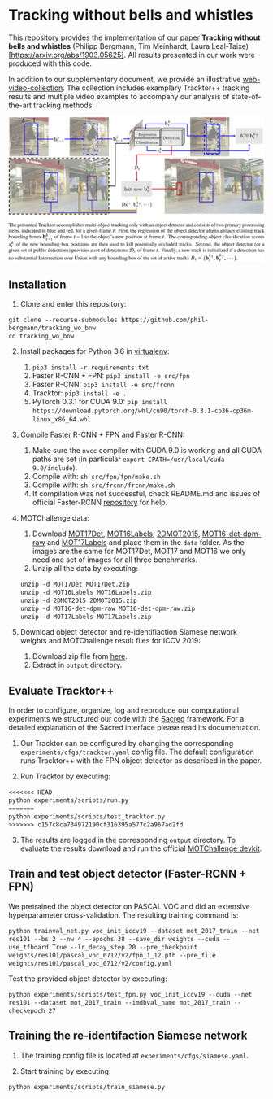 # Tracking without bells and whistles

This repository provides the implementation of our paper **Tracking without bells and whistles** (Philipp Bergmann, Tim Meinhardt, Laura Leal-Taixe) [https://arxiv.org/abs/1903.05625]. All results presented in our work were produced with this code.

In addition to our supplementary document, we provide an illustrative [web-video-collection](https://drive.google.com/open?id=1cl2jkY2s_Uq5CQYPZYA_dsY-DAbV4xS-). The collection includes examplary Tracktor++ tracking results and multiple video examples to accompany our analysis of state-of-the-art tracking methods.

![Visualization of Tracktor](data/method_vis_standalone.png)

## Installation

1. Clone and enter this repository:
  ```
  git clone --recurse-submodules https://github.com/phil-bergmann/tracking_wo_bnw
  cd tracking_wo_bnw
  ```

2. Install packages for Python 3.6 in [virtualenv](https://uoa-eresearch.github.io/eresearch-cookbook/recipe/2014/11/26/python-virtual-env/):
    1. `pip3 install -r requirements.txt`
    2. Faster R-CNN + FPN: `pip3 install -e src/fpn`
    3. Faster R-CNN: `pip3 install -e src/frcnn`
    4. Tracktor: `pip3 install -e .`
    5. PyTorch 0.3.1 for CUDA 9.0: `pip install https://download.pytorch.org/whl/cu90/torch-0.3.1-cp36-cp36m-linux_x86_64.whl`

3. Compile Faster R-CNN + FPN and Faster R-CNN:
    1. Make sure the `nvcc` compiler with CUDA 9.0 is working and all CUDA paths are set (in particular `export CPATH=/usr/local/cuda-9.0/include`).
    2. Compile with: `sh src/fpn/fpn/make.sh`
    3. Compile with: `sh src/frcnn/frcnn/make.sh`
    4. If compilation was not successful, check README.md and issues of official Faster-RCNN [repository](https://github.com/jwyang/faster-rcnn.pytorch/) for help.

4. MOTChallenge data:
    1. Download [MOT17Det](https://motchallenge.net/data/MOT17Det.zip), [MOT16Labels](https://motchallenge.net/data/MOT16Labels.zip), [2DMOT2015](https://motchallenge.net/data/2DMOT2015.zip), [MOT16-det-dpm-raw](https://motchallenge.net/data/MOT16-det-dpm-raw.zip) and [MOT17Labels](https://motchallenge.net/data/MOT17Labels.zip) and place them in the `data` folder. As the images are the same for MOT17Det, MOT17 and MOT16 we only need one set of images for all three benchmarks.
    2. Unzip all the data by executing:
    ```
    unzip -d MOT17Det MOT17Det.zip
    unzip -d MOT16Labels MOT16Labels.zip
    unzip -d 2DMOT2015 2DMOT2015.zip
    unzip -d MOT16-det-dpm-raw MOT16-det-dpm-raw.zip
    unzip -d MOT17Labels MOT17Labels.zip
    ```

5. Download object detector and re-identifiaction Siamese network weights and MOTChallenge result files for ICCV 2019:
    1. Download zip file from [here](https://drive.google.com/open?id=1E0seC4zSdAsKUNScv4M0eAu7fG_v65_Q).
    2. Extract in `output` directory.

## Evaluate Tracktor++
In order to configure, organize, log and reproduce our computational experiments we structured our code with the [Sacred](http://sacred.readthedocs.io/en/latest/index.html) framework. For a detailed explanation of the Sacred interface please read its documentation.

1. Our Tracktor can be configured by changing the corresponding `experiments/cfgs/tracktor.yaml` config file. The default configuration runs Tracktor++ with the FPN object detector as described in the paper.

2. Run Tracktor by executing:

  ```
<<<<<<< HEAD
  python experiments/scripts/run.py
=======
  python experiments/scripts/test_tracktor.py
>>>>>>> c157c8ca734972190cf316395a577c2a967ad2fd
  ```

3. The results are logged in the corresponding `output` directory. To evaluate the results download and run the official [MOTChallenge devkit](https://bitbucket.org/amilan/motchallenge-devkit).

## Train and test object detector (Faster-RCNN + FPN)

We pretrained the object detector on PASCAL VOC and did an extensive hyperparameter cross-validation. The resulting training command is:
  ```
  python trainval_net.py voc_init_iccv19 --dataset mot_2017_train --net res101 --bs 2 --nw 4 --epochs 38 --save_dir weights --cuda --use_tfboard True --lr_decay_step 20 --pre_checkpoint weights/res101/pascal_voc_0712/v2/fpn_1_12.pth --pre_file weights/res101/pascal_voc_0712/v2/config.yaml
  ```

Test the provided object detector by executing:
  ```
  python experiments/scripts/test_fpn.py voc_init_iccv19 --cuda --net res101 --dataset mot_2017_train --imdbval_name mot_2017_train --checkepoch 27
  ```

## Training the re-identifaction Siamese network

1. The training config file is located at `experiments/cfgs/siamese.yaml`.

2. Start training by executing:
  ```
  python experiments/scripts/train_siamese.py
  ```

